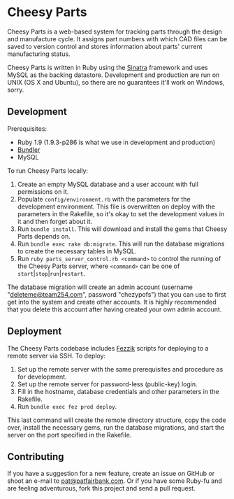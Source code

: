 Cheesy Parts
============

Cheesy Parts is a web-based system for tracking parts through the design and manufacture cycle. It assigns
part numbers with which CAD files can be saved to version control and stores information about parts'
current manufacturing status.

Cheesy Parts is written in Ruby using the [Sinatra](http://sinatrarb.com) framework and uses MySQL as the
backing datastore. Development and production are run on UNIX (OS X and Ubuntu), so there are no guarantees
it'll work on Windows, sorry.

## Development

Prerequisites:

* Ruby 1.9 (1.9.3-p286 is what we use in development and production)
* [Bundler](http://gembundler.com)
* MySQL

To run Cheesy Parts locally:

1. Create an empty MySQL database and a user account with full permissions on it.
1. Populate `config/environment.rb` with the parameters for the development environment. This file is
overwritten on deploy with the parameters in the Rakefile, so it's okay to set the development values in it
and then forget about it.
1. Run `bundle install`. This will download and install the gems that Cheesy Parts depends on.
1. Run `bundle exec rake db:migrate`. This will run the database migrations to create the necessary tables in
MySQL.
1. Run `ruby parts_server_control.rb <command>` to control the running of the Cheesy Parts server, where
`<command>` can be one of `start`|`stop`|`run`|`restart`.

The database migration will create an admin account (username "deleteme@team254.com", password "chezypofs")
that you can use to first get into the system and create other accounts. It is highly recommended that you
delete this account after having created your own admin account.

## Deployment

The Cheesy Parts codebase includes [Fezzik](https://github.com/dmacdougall/fezzik) scripts for deploying to
a remote server via SSH. To deploy:

1. Set up the remote server with the same prerequisites and procedure as for development.
1. Set up the remote server for password-less (public-key) login.
1. Fill in the hostname, database credentials and other parameters in the Rakefile.
1. Run `bundle exec fez prod deploy`.

This last command will create the remote directory structure, copy the code over, install the necessary gems,
run the database migrations, and start the server on the port specified in the Rakefile.

## Contributing

If you have a suggestion for a new feature, create an issue on GitHub or shoot an e-mail to
[pat@patfairbank.com](mailto:pat@patfairbank.com). Or if you have some Ruby-fu and are feeling adventurous,
fork this project and send a pull request.
